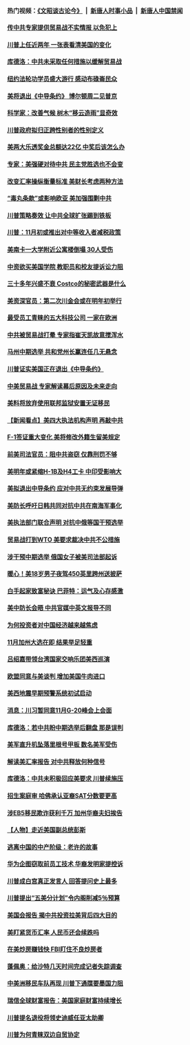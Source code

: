 #### 热门视频：[《文昭谈古论今》](https://github.com/gfw-breaker/wenzhao/blob/master/README.md?t=10220933) &nbsp;|&nbsp; [新唐人时事小品](https://github.com/gfw-breaker/ntdtv-comedy/blob/master/README.md?t=10220933) &nbsp;|&nbsp; [新唐人中国禁闻](https://github.com/gfw-breaker/ntdtv-news/blob/master/README.md?t=10220933)

#### [传中共专家提供贸易战不实情报 以免犯上](../pages/nsc412/n10800120.md?t=10220933) 

#### [川普上任近两年 一张表看清美国的变化](../pages/nsc412/n10799861.md?t=10220933) 

#### [库德洛：中共未采取任何措施以缓解贸易战](../pages/nsc412/n10799582.md?t=10220933) 

#### [纽约法轮功学员盛大游行 感动布碌崙民众](../pages/nsc412/n10799427.md?t=10220933) 

#### [美将退出《中导条约》 博尔顿周二见普京](../pages/nsc412/n10799392.md?t=10220933) 

#### [科学家：改善气候 树木“移云造雨”显奇效](../pages/nsc412/n10798122.md?t=10220933) 

#### [川普政府拟归正跨性别者的性别定义](../pages/nsc412/n10799302.md?t=10220933) 

#### [美两大乐透奖金总额达22亿 中奖后该怎么办](../pages/nsc412/n10799299.md?t=10220933) 

#### [专家：美强硬对待中共 民主党胜选也不会变](../pages/nsc412/n10799269.md?t=10220933) 

#### [改变汇率操纵衡量标准 美财长考虑两种方法](../pages/nsc412/n10799121.md?t=10220933) 

#### [“毒丸条款”或影响欧亚 美加强围剿中共](../pages/nsc412/n10798919.md?t=10220933) 

#### [川普策略奏效  让中共全球扩张踢到铁板](../pages/nsc412/n10799057.md?t=10220933) 

#### [川普：11月初或推出对中等收入者减税政策](../pages/nsc412/n10798928.md?t=10220933) 

#### [美南卡一大学附近公寓楼倒塌 30人受伤](../pages/nsc412/n10798835.md?t=10220933) 

#### [中资欲买美国学院 教职员和校友提诉讼力阻](../pages/nsc412/n10796138.md?t=10220933) 

#### [三十多年兴盛不衰 Costco的秘密武器是什么](../pages/nsc412/n10794200.md?t=10220933) 

#### [美资深官员：第二次川金会或在明年初举行](../pages/nsc412/n10798203.md?t=10220933) 

#### [最受员工青睐的五大科技公司 一家在欧洲](../pages/nsc412/n10794250.md?t=10220933) 

#### [中共被贸易战打晕 专家指崔天凯故意搅浑水](../pages/nsc412/n10797694.md?t=10220933) 

#### [马州中期选举 共和党州长赢连任几无悬念](../pages/nsc412/n10797874.md?t=10220933) 

#### [川普证实美国正在退出《中导条约》](../pages/nsc412/n10796319.md?t=10220933) 

#### [中美贸易战 专家解读幕后原因及未来走向](../pages/nsc412/n10797785.md?t=10220933) 

#### [美料将放弃使用联邦监狱安置无证移民](../pages/nsc412/n10797676.md?t=10220933) 

#### [【新闻看点】美四大执法机构声明 再敲中共](../pages/nsc412/n10797379.md?t=10220933) 

#### [F-1签证重大变化 美将修改外籍生留美规定](../pages/nsc412/n10797573.md?t=10220933) 

#### [前美司法官员：阻中共盗窃 仅靠刑罚不够](../pages/nsc412/n10790349.md?t=10220933) 

#### [美明年或紧缩H-1B及H4工卡 中印受影响大](../pages/nsc412/n10797371.md?t=10220933) 

#### [美拟退出中导条约 应对中共无约束发展导弹](../pages/nsc412/n10797140.md?t=10220933) 

#### [美防长呼吁日韩共同对抗中共在南海军事化](../pages/nsc412/n10796976.md?t=10220933) 

#### [美执法部门联合声明 对抗中俄等国干预选举](../pages/nsc412/n10796670.md?t=10220933) 

#### [贸易战打到WTO 美要求裁决中共不公措施](../pages/nsc412/n10796528.md?t=10220933) 

#### [涉干预中期选举 俄国女子被美司法部起诉](../pages/nsc412/n10796377.md?t=10220933) 

#### [暖心！美18岁男子夜驾450英里跨州送披萨](../pages/nsc412/n10796371.md?t=10220933) 

#### [白手起家致富秘诀 巴菲特：运气及心存感激](../pages/nsc412/n10796306.md?t=10220933) 

#### [美中防长会晤 中共官媒中英文报导不同](../pages/nsc412/n10795617.md?t=10220933) 

#### [为何投资者对中国经济越来越焦虑](../pages/nsc412/n10796047.md?t=10220933) 

#### [11月加州大选在即 结果举足轻重](../pages/nsc412/n10796111.md?t=10220933) 

#### [吕绍嘉带领台湾国家交响乐团美西巡演](../pages/nsc412/n10796002.md?t=10220933) 

#### [欧盟同意与美谈判 增加美国牛肉进口](../pages/nsc412/n10795852.md?t=10220933) 

#### [美西地震早期预警系统初试启动](../pages/nsc412/n10795664.md?t=10220933) 

#### [消息：川习暂同意11月G-20峰会上会面](../pages/nsc412/n10795644.md?t=10220933) 

#### [库德洛：若中共盼中期选举后翻盘 那是误判](../pages/nsc412/n10795527.md?t=10220933) 

#### [美军直升机坠落里根号甲板 数名美军受伤](../pages/nsc412/n10794716.md?t=10220933) 

#### [解读美汇率报告 对中共释放何种信号](../pages/nsc412/n10793405.md?t=10220933) 

#### [库德洛：中共未积极回应美要求 川普续施压](../pages/nsc412/n10793971.md?t=10220933) 

#### [招生案庭审 哈佛承认亚裔SAT分数要更高](../pages/nsc412/n10793858.md?t=10220933) 

#### [涉EB5移民欺诈获利千万 加州华裔夫妇挨告](../pages/nsc412/n10794199.md?t=10220933) 

#### [【人物】走近美国副总统彭斯](../pages/nsc412/n10793797.md?t=10220933) 

#### [逃离中国的中产阶级：老许的故事](../pages/nsc412/n10793931.md?t=10220933) 

#### [华为企图窃取前员工技术 华裔发明家提控诉](../pages/nsc412/n10793659.md?t=10220933) 

#### [川普成白宫真正发言人 回答提问史上最多](../pages/nsc412/n10793656.md?t=10220933) 

#### [川普提出“五美分计划”令内阁削减5％预算](../pages/nsc412/n10793581.md?t=10220933) 

#### [美国会报告 揭中共投资拉美背后四大目的](../pages/nsc412/n10793442.md?t=10220933) 

#### [美盯紧货币汇率 人民币还会续跌吗](../pages/nsc412/n10793236.md?t=10220933) 

#### [在美炒房赚钱快  FBI盯住不良炒房者](../pages/nsc412/n10793245.md?t=10220933) 

#### [蓬佩奥：给沙特几天时间完成记者失踪调查](../pages/nsc412/n10793092.md?t=10220933) 

#### [中美洲移民车队再现 川普下通牒要墨国力阻](../pages/nsc412/n10792861.md?t=10220933) 

#### [瑞信全球财富报告：美国家庭财富持续增长](../pages/nsc412/n10792815.md?t=10220933) 

#### [川普提名退役将领史迪威任亚太助卿](../pages/nsc412/n10791863.md?t=10220933) 

#### [川普为何青睐双边自贸协定](../pages/nsc412/n10791353.md?t=10220933) 

